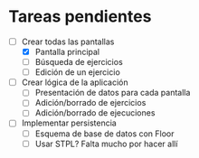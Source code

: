 # Tareas pendientes

- [ ] Crear todas las pantallas
    - [x] Pantalla principal
    - [ ] Búsqueda de ejercicios
    - [ ] Edición de un ejercicio

- [ ] Crear lógica de la aplicación
    - [ ] Presentación de datos para cada pantalla
    - [ ] Adición/borrado de ejercicios
    - [ ] Adición/borrado de ejecuciones

- [ ] Implementar persistencia
    - [ ] Esquema de base de datos con Floor
    - [ ] Usar STPL? Falta mucho por hacer allí

